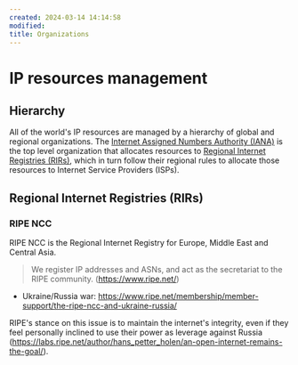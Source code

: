 ```yaml
---
created: 2024-03-14 14:14:58
modified:
title: Organizations
---
```


# IP resources management

## Hierarchy

All of the world's IP resources are managed by a hierarchy of global and regional organizations. 
The [Internet Assigned Numbers Authority (IANA)](https://www.iana.org/) is the top level organization that allocates 
resources to [Regional Internet Registries (RIRs)](#regional-internet-registries-rirs), which in turn follow their regional rules 
to allocate those resources to Internet Service Providers (ISPs). 

## Regional Internet Registries (RIRs)

### RIPE NCC

RIPE NCC is the Regional Internet Registry for Europe, Middle East and Central Asia.

> We register IP addresses and ASNs, and act as the secretariat to the RIPE community. (https://www.ripe.net/)

- Ukraine/Russia war: https://www.ripe.net/membership/member-support/the-ripe-ncc-and-ukraine-russia/

RIPE's stance on this issue is to maintain the internet's integrity, even if they feel personally inclined to 
use their power as leverage against Russia (https://labs.ripe.net/author/hans_petter_holen/an-open-internet-remains-the-goal/).
